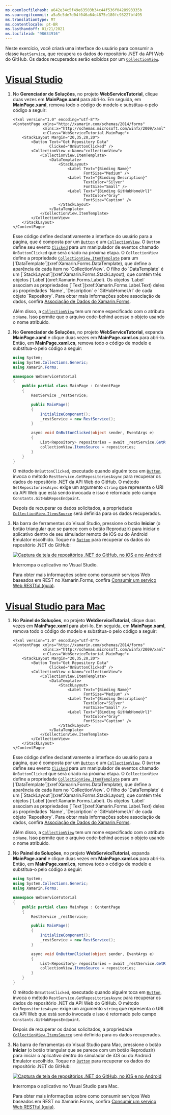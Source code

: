 ```yaml
---
ms.openlocfilehash: a642e34c5f49e63503b34c44f536f0428993335b
ms.sourcegitcommit: a5a5c5de7d04f046a64e4875e180fc93227bf495
ms.translationtype: MT
ms.contentlocale: pt-BR
ms.lasthandoff: 01/21/2021
ms.locfileid: "98634916"
---
```

Neste exercício, você criará uma interface do usuário para consumir a classe `RestService`, que recupera os dados do repositório .NET da API Web do GitHub. Os dados recuperados serão exibidos por um [`CollectionView`](xref:Xamarin.Forms.CollectionView).

# <a name="visual-studio"></a>[Visual Studio](#tab/vswin)

1. No **Gerenciador de Soluções**, no projeto **WebServiceTutorial**, clique duas vezes em **MainPage.xaml** para abri-lo. Em seguida, em **MainPage.xaml**, remova todo o código do modelo e substitua-o pelo código a seguir:

    ```xaml
    <?xml version="1.0" encoding="utf-8"?>
    <ContentPage xmlns="http://xamarin.com/schemas/2014/forms"
                 xmlns:x="http://schemas.microsoft.com/winfx/2009/xaml"
                 x:Class="WebServiceTutorial.MainPage">
        <StackLayout Margin="20,35,20,20">
            <Button Text="Get Repository Data"
                    Clicked="OnButtonClicked" />
            <CollectionView x:Name="collectionView">
                <CollectionView.ItemTemplate>
                    <DataTemplate>
                        <StackLayout>
                            <Label Text="{Binding Name}"
                                   FontSize="Medium" />
                            <Label Text="{Binding Description}"
                                   TextColor="Silver"
                                   FontSize="Small" />
                            <Label Text="{Binding GitHubHomeUrl}"
                                   TextColor="Gray"
                                   FontSize="Caption" />
                        </StackLayout>
                    </DataTemplate>
                </CollectionView.ItemTemplate>
            </CollectionView>
        </StackLayout>
    </ContentPage>
    ```

    Esse código define declarativamente a interface do usuário para a página, que é composta por um [`Button`](xref:Xamarin.Forms.Button) e um [`CollectionView`](xref:Xamarin.Forms.CollectionView). O `Button` define seu evento [`Clicked`](xref:Xamarin.Forms.Button.Clicked) para um manipulador de eventos chamado `OnButtonClicked` que será criado na próxima etapa. O `CollectionView` define a propriedade [`CollectionView.ItemTemplate`](xref:Xamarin.Forms.ItemsView`1.ItemTemplate) para um [`DataTemplate`](xref:Xamarin.Forms.DataTemplate), que define a aparência de cada item no `CollectionView`. O filho do `DataTemplate` é um [`StackLayout`](xref:Xamarin.Forms.StackLayout), que contém três objetos [`Label`](xref:Xamarin.Forms.Label). Os objetos `Label` associam as propriedades [`Text`](xref:Xamarin.Forms.Label.Text) deles às propriedades `Name`, `Description` e `GitHubHomeUrl` de cada objeto `Repository`. Para obter mais informações sobre associação de dados, confira [Associação de Dados do Xamarin.Forms](~/xamarin-forms/app-fundamentals/data-binding/index.md).

    Além disso, a [`CollectionView`](xref:Xamarin.Forms.CollectionView) tem um nome especificado com o atributo `x:Name`. Isso permite que o arquivo code-behind acesse o objeto usando o nome atribuído.

1. No **Gerenciador de Soluções**, no projeto **WebServiceTutorial**, expanda **MainPage.xaml** e clique duas vezes em **MainPage.xaml.cs** para abri-lo. Então, em **MainPage.xaml.cs**, remova todo o código de modelo e substitua-o pelo código a seguir:

    ```csharp
    using System;
    using System.Collections.Generic;
    using Xamarin.Forms;

    namespace WebServiceTutorial
    {
        public partial class MainPage : ContentPage
        {
            RestService _restService;

            public MainPage()
            {
                InitializeComponent();
                _restService = new RestService();
            }

            async void OnButtonClicked(object sender, EventArgs e)
            {
                List<Repository> repositories = await _restService.GetRepositoriesAsync(Constants.GitHubReposEndpoint);
                collectionView.ItemsSource = repositories;
            }
        }
    }
    ```

    O método `OnButtonClicked`, executado quando alguém toca em [`Button`](xref:Xamarin.Forms.Button), invoca o método `RestService.GetRepositoriesAsync` para recuperar os dados do repositório .NET da API Web do GitHub. O método `GetRepositoriesAsync` exige um argumento `string` que representa o URI da API Web que está sendo invocada e isso é retornado pelo campo `Constants.GitHubReposEndpoint`.

    Depois de recuperar os dados solicitados, a propriedade [`CollectionView.ItemsSource`](xref:Xamarin.Forms.ItemsView`1.ItemsSource) será definida para os dados recuperados.

1. Na barra de ferramentas do Visual Studio, pressione o botão **Iniciar** (o botão triangular que se parece com o botão Reproduzir) para iniciar o aplicativo dentro de seu simulador remoto de iOS ou do Android Emulator escolhido. Toque no [`Button`](xref:Xamarin.Forms.Button) para recuperar os dados do repositório .NET do GitHub:

    [![Captura de tela de repositórios .NET do GitHub, no iOS e no Android](../images/consume-web-service.png)](../images/consume-web-service-large.png#lightbox)

    Interrompa o aplicativo no Visual Studio.

    Para obter mais informações sobre como consumir serviços Web baseados em REST no Xamarin.Forms, confira [Consumir um serviço Web RESTful (guia)](~/xamarin-forms/data-cloud/web-services/rest.md).

# <a name="visual-studio-for-mac"></a>[Visual Studio para Mac](#tab/vsmac)

1. No **Painel de Soluções**, no projeto **WebServiceTutorial**, clique duas vezes em **MainPage.xaml** para abri-lo. Em seguida, em **MainPage.xaml**, remova todo o código do modelo e substitua-o pelo código a seguir:

    ```xaml
    <?xml version="1.0" encoding="utf-8"?>
    <ContentPage xmlns="http://xamarin.com/schemas/2014/forms"
                 xmlns:x="http://schemas.microsoft.com/winfx/2009/xaml"
                 x:Class="WebServiceTutorial.MainPage">
        <StackLayout Margin="20,35,20,20">
            <Button Text="Get Repository Data"
                    Clicked="OnButtonClicked" />
            <CollectionView x:Name="collectionView">
                <CollectionView.ItemTemplate>
                    <DataTemplate>
                        <StackLayout>
                            <Label Text="{Binding Name}"
                                   FontSize="Medium" />
                            <Label Text="{Binding Description}"
                                   TextColor="Silver"
                                   FontSize="Small" />
                            <Label Text="{Binding GitHubHomeUrl}"
                                   TextColor="Gray"
                                   FontSize="Caption" />
                        </StackLayout>
                    </DataTemplate>
                </CollectionView.ItemTemplate>
            </CollectionView>
        </StackLayout>
    </ContentPage>
    ```

    Esse código define declarativamente a interface do usuário para a página, que é composta por um [`Button`](xref:Xamarin.Forms.Button) e um [`CollectionView`](xref:Xamarin.Forms.CollectionView). O `Button` define seu evento [`Clicked`](xref:Xamarin.Forms.Button.Clicked) para um manipulador de eventos chamado `OnButtonClicked` que será criado na próxima etapa. O `CollectionView` define a propriedade [`CollectionView.ItemTemplate`](xref:Xamarin.Forms.ItemsView`1.ItemTemplate) para um [`DataTemplate`](xref:Xamarin.Forms.DataTemplate), que define a aparência de cada item no `CollectionView`. O filho do `DataTemplate` é um [`StackLayout`](xref:Xamarin.Forms.StackLayout), que contém três objetos [`Label`](xref:Xamarin.Forms.Label). Os objetos `Label` associam as propriedades [`Text`](xref:Xamarin.Forms.Label.Text) deles às propriedades `Name`, `Description` e `GitHubHomeUrl` de cada objeto `Repository`. Para obter mais informações sobre associação de dados, confira [Associação de Dados do Xamarin.Forms](~/xamarin-forms/app-fundamentals/data-binding/index.md).

    Além disso, a [`CollectionView`](xref:Xamarin.Forms.CollectionView) tem um nome especificado com o atributo `x:Name`. Isso permite que o arquivo code-behind acesse o objeto usando o nome atribuído.

1. No **Painel de Soluções**, no projeto **WebServiceTutorial**, expanda **MainPage.xaml** e clique duas vezes em **MainPage.xaml.cs** para abri-lo. Então, em **MainPage.xaml.cs**, remova todo o código de modelo e substitua-o pelo código a seguir:

    ```csharp
    using System;
    using System.Collections.Generic;
    using Xamarin.Forms;

    namespace WebServiceTutorial
    {
        public partial class MainPage : ContentPage
        {
            RestService _restService;

            public MainPage()
            {
                InitializeComponent();
                _restService = new RestService();
            }

            async void OnButtonClicked(object sender, EventArgs e)
            {
                List<Repository> repositories = await _restService.GetRepositoriesAsync(Constants.GitHubReposEndpoint);
                collectionView.ItemsSource = repositories;
            }
        }
    }
    ```

    O método `OnButtonClicked`, executado quando alguém toca em [`Button`](xref:Xamarin.Forms.Button), invoca o método `RestService.GetRepositoriesAsync` para recuperar os dados do repositório .NET da API Web do GitHub. O método `GetRepositoriesAsync` exige um argumento `string` que representa o URI da API Web que está sendo invocada e isso é retornado pelo campo `Constants.GitHubReposEndpoint`.

    Depois de recuperar os dados solicitados, a propriedade [`CollectionView.ItemsSource`](xref:Xamarin.Forms.ItemsView`1.ItemsSource) será definida para os dados recuperados.

1. Na barra de ferramentas do Visual Studio para Mac, pressione o botão **Iniciar** (o botão triangular que se parece com um botão Reproduzir) para iniciar o aplicativo dentro do simulador de iOS ou do Android Emulator escolhido. Toque no [`Button`](xref:Xamarin.Forms.Button) para recuperar os dados do repositório .NET do GitHub:

    [![Captura de tela de repositórios .NET do GitHub, no iOS e no Android](../images/consume-web-service.png)](../images/consume-web-service-large.png#lightbox)

    Interrompa o aplicativo no Visual Studio para Mac.

    Para obter mais informações sobre como consumir serviços Web baseados em REST no Xamarin.Forms, confira [Consumir um serviço Web RESTful (guia)](~/xamarin-forms/data-cloud/web-services/rest.md).
